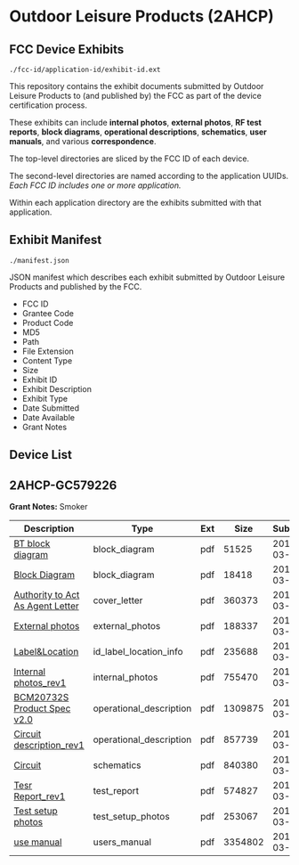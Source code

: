 # Outdoor Leisure Products (2AHCP)
## FCC Device Exhibits

```
./fcc-id/application-id/exhibit-id.ext
```

This repository contains the exhibit documents submitted by Outdoor Leisure Products to (and published by) the FCC as part of the device certification process.

These exhibits can include **internal photos**, **external photos**, **RF test reports**, **block diagrams**, **operational descriptions**, **schematics**, **user manuals**, and various **correspondence**.

The top-level directories are sliced by the FCC ID of each device.

The second-level directories are named according to the application UUIDs. *Each FCC ID includes one or more application.*

Within each application directory are the exhibits submitted with that application. 

## Exhibit Manifest

```
./manifest.json
```

JSON manifest which describes each exhibit submitted by Outdoor Leisure Products and published by the FCC.

- FCC ID
- Grantee Code
- Product Code
- MD5
- Path
- File Extension
- Content Type
- Size
- Exhibit ID
- Exhibit Description
- Exhibit Type
- Date Submitted
- Date Available
- Grant Notes

## Device List
## 2AHCP-GC579226
**Grant Notes:** Smoker

| Description | Type | Ext | Size | Submitted | Available |
| ----------- | ---- | --- | ---- | --------- | --------- |
| [BT block diagram](2AHCP-GC579226/36107ac9770b65c017ffb7f5edb7c2af/2943924.pdf) | block_diagram | pdf | 51525 | 2016-03-29 | 2016-03-30 |
| [Block Diagram](2AHCP-GC579226/36107ac9770b65c017ffb7f5edb7c2af/2943945.pdf) | block_diagram | pdf | 18418 | 2016-03-29 | 2016-03-30 |
| [Authority to Act As Agent Letter](2AHCP-GC579226/36107ac9770b65c017ffb7f5edb7c2af/2943927.pdf) | cover_letter | pdf | 360373 | 2016-03-29 | 2016-03-30 |
| [External photos](2AHCP-GC579226/36107ac9770b65c017ffb7f5edb7c2af/2943930.pdf) | external_photos | pdf | 188337 | 2016-03-29 | 2016-03-30 |
| [Label&Location](2AHCP-GC579226/36107ac9770b65c017ffb7f5edb7c2af/2943934.pdf) | id_label_location_info | pdf | 235688 | 2016-03-29 | 2016-03-30 |
| [Internal photos_rev1](2AHCP-GC579226/36107ac9770b65c017ffb7f5edb7c2af/2943931.pdf) | internal_photos | pdf | 755470 | 2016-03-29 | 2016-03-30 |
| [BCM20732S Product Spec v2.0](2AHCP-GC579226/36107ac9770b65c017ffb7f5edb7c2af/2943929.pdf) | operational_description | pdf | 1309875 | 2016-03-29 | 2016-03-30 |
| [Circuit description_rev1](2AHCP-GC579226/36107ac9770b65c017ffb7f5edb7c2af/2943936.pdf) | operational_description | pdf | 857739 | 2016-03-29 | 2016-03-30 |
| [Circuit](2AHCP-GC579226/36107ac9770b65c017ffb7f5edb7c2af/2943937.pdf) | schematics | pdf | 840380 | 2016-03-29 | 2016-03-30 |
| [Tesr Report_rev1](2AHCP-GC579226/36107ac9770b65c017ffb7f5edb7c2af/2943938.pdf) | test_report | pdf | 574827 | 2016-03-29 | 2016-03-30 |
| [Test setup photos](2AHCP-GC579226/36107ac9770b65c017ffb7f5edb7c2af/2943939.pdf) | test_setup_photos | pdf | 253067 | 2016-03-29 | 2016-03-30 |
| [use manual](2AHCP-GC579226/36107ac9770b65c017ffb7f5edb7c2af/2943940.pdf) | users_manual | pdf | 3354802 | 2016-03-29 | 2016-03-30 |
